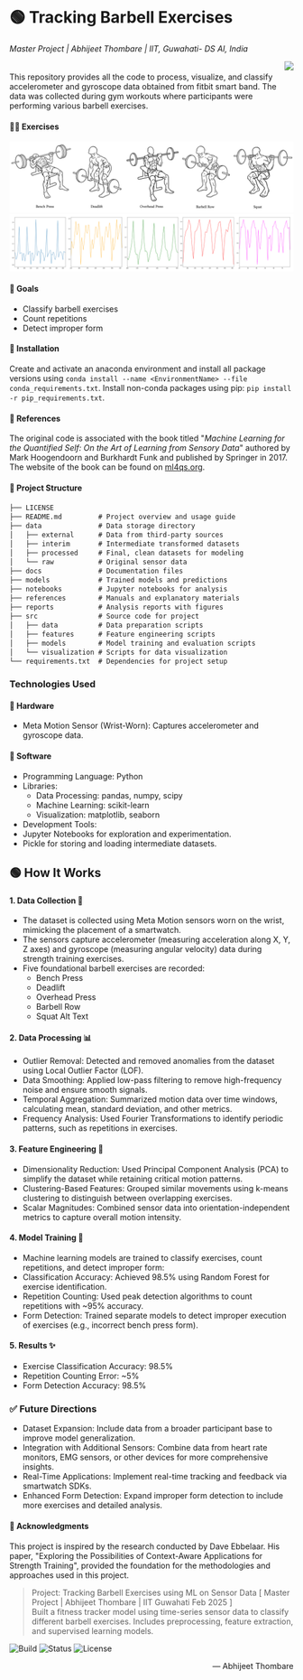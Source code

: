 # 🟢 Tracking Barbell Exercises
*Master Project | Abhijeet Thombare | IIT, Guwahati- DS AI, India*
<div align="right">
  <img src="https://img.shields.io/badge/abhithombare45-black" />
</div>
This repository provides all the code to process, visualize, and classify accelerometer and gyroscope data obtained from fitbit smart band. The data was collected during gym workouts where participants were performing various barbell exercises.

#### 🏋️‍♂️ Exercises 
![Barbell exercise examples](images/barbell_exercises.png)
![Barbell exercise graphs](images/graphs.png)

#### 📌 Goals 
* Classify barbell exercises
* Count repetitions
* Detect improper form 

#### 🧬 Installation 
Create and activate an anaconda environment and install all package versions using `conda install --name <EnvironmentName> --file conda_requirements.txt`. Install non-conda packages using pip: `pip install -r pip_requirements.txt`.

#### 🚀 References  
The original code is associated with the book titled "*Machine Learning for the Quantified Self: On the Art of Learning from Sensory Data*"
authored by Mark Hoogendoorn and Burkhardt Funk and published by Springer in 2017. The website of the book can be found on [ml4qs.org](https://ml4qs.org/).

#### 📁 Project Structure 

```
├── LICENSE
├── README.md         # Project overview and usage guide
├── data              # Data storage directory
│   ├── external      # Data from third-party sources
│   ├── interim       # Intermediate transformed datasets
│   ├── processed     # Final, clean datasets for modeling
│   └── raw           # Original sensor data
├── docs              # Documentation files
├── models            # Trained models and predictions
├── notebooks         # Jupyter notebooks for analysis
├── references        # Manuals and explanatory materials
├── reports           # Analysis reports with figures
├── src               # Source code for project
│   ├── data          # Data preparation scripts
│   ├── features      # Feature engineering scripts
│   ├── models        # Model training and evaluation scripts
│   └── visualization # Scripts for data visualization
└── requirements.txt  # Dependencies for project setup
```

###  Technologies Used

####  🧰 Hardware 
  + Meta Motion Sensor (Wrist-Worn): Captures accelerometer and gyroscope data.

####  🧠 Software 

  - Programming Language: Python
  - Libraries:
      * Data Processing: pandas, numpy, scipy
      * Machine Learning: scikit-learn
      * Visualization: matplotlib, seaborn
  - Development Tools:
  - Jupyter Notebooks for exploration and experimentation.
  - Pickle for storing and loading intermediate datasets.

##  🟢 How It Works 

####  1. Data Collection 📡
  - The dataset is collected using Meta Motion sensors worn on the wrist, mimicking the placement of a smartwatch.
  - The sensors capture accelerometer (measuring acceleration along X, Y, Z axes) and gyroscope (measuring angular velocity) data during strength training exercises.
  - Five foundational barbell exercises are recorded:
      -  Bench Press
      - Deadlift
      - Overhead Press
      - Barbell Row
      - Squat Alt Text

####  2. Data Processing 📊 
  - Outlier Removal: Detected and removed anomalies from the dataset using Local Outlier Factor (LOF).
  - Data Smoothing: Applied low-pass filtering to remove high-frequency noise and ensure smooth signals.
  - Temporal Aggregation: Summarized motion data over time windows, calculating mean, standard deviation, and other metrics.
  - Frequency Analysis: Used Fourier Transformations to identify periodic patterns, such as repetitions in exercises.

####  3. Feature Engineering 🔐 
  - Dimensionality Reduction: Used Principal Component Analysis (PCA) to simplify the dataset while retaining critical motion patterns.
  - Clustering-Based Features: Grouped similar movements using k-means clustering to distinguish between overlapping exercises.
  - Scalar Magnitudes: Combined sensor data into orientation-independent metrics to capture overall motion intensity.

####  4. Model Training 🔄
  - Machine learning models are trained to classify exercises, count repetitions, and detect improper form:
  - Classification Accuracy: Achieved 98.5% using Random Forest for exercise identification.
  - Repetition Counting: Used peak detection algorithms to count repetitions with ~95% accuracy.
  - Form Detection: Trained separate models to detect improper execution of exercises (e.g., incorrect bench press form).

####  5. Results ✨
  - Exercise Classification Accuracy: 98.5%
  - Repetition Counting Error: ~5%
  - Form Detection Accuracy: 98.5%

###  ✅ Future Directions
  -  Dataset Expansion: Include data from a broader participant base to improve model generalization.
  -  Integration with Additional Sensors: Combine data from heart rate monitors, EMG sensors, or other devices for more comprehensive insights.
  -  Real-Time Applications: Implement real-time tracking and feedback via smartwatch SDKs.
  -  Enhanced Form Detection: Expand improper form detection to include more exercises and detailed analysis.

#### 🤝 Acknowledgments 
This project is inspired by the research conducted by Dave Ebbelaar. His paper, "Exploring the Possibilities of Context-Aware Applications for Strength Training", provided the foundation for the methodologies and approaches used in this project.


> Project: Tracking Barbell Exercises using ML on Sensor Data [ Master Project | Abhijeet Thombare | IIT Guwahati Feb 2025 ]  
> Built a fitness tracker model using time-series sensor data to classify different barbell exercises. Includes preprocessing, feature extraction, and supervised learning models.  


![Build](https://img.shields.io/badge/build-abhithombare45-orange)
![Status](https://img.shields.io/badge/Status-COMPLETED-green)
![License](https://img.shields.io/badge/license-IITG-blue)
<p align="right">— Abhijeet Thombare  </p>
